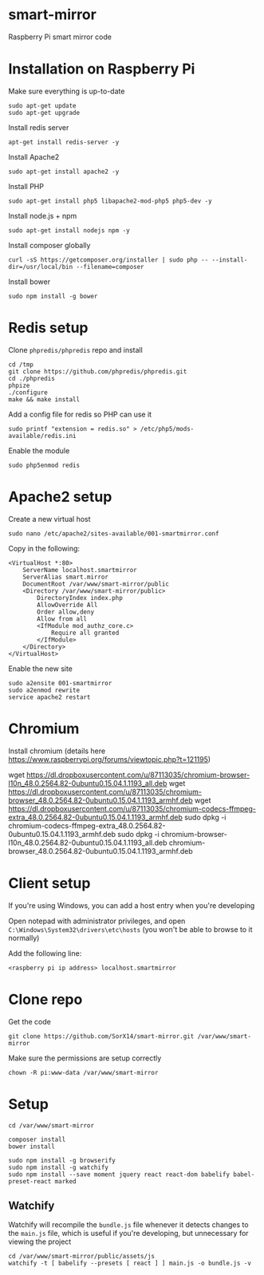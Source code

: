 # smart-mirror
Raspberry Pi smart mirror code


# Installation on Raspberry Pi

Make sure everything is up-to-date

    sudo apt-get update
    sudo apt-get upgrade

Install redis server

    apt-get install redis-server -y

Install Apache2

    sudo apt-get install apache2 -y

Install PHP

    sudo apt-get install php5 libapache2-mod-php5 php5-dev -y
    
Install node.js + npm

    sudo apt-get install nodejs npm -y
    
Install composer globally

    curl -sS https://getcomposer.org/installer | sudo php -- --install-dir=/usr/local/bin --filename=composer
    
Install bower

    sudo npm install -g bower

# Redis setup

Clone `phpredis/phpredis` repo and install

    cd /tmp
    git clone https://github.com/phpredis/phpredis.git
    cd ./phpredis
    phpize
    ./configure
    make && make install

Add a config file for redis so PHP can use it

    sudo printf "extension = redis.so" > /etc/php5/mods-available/redis.ini

Enable the module

    sudo php5enmod redis

# Apache2 setup

Create a new virtual host

    sudo nano /etc/apache2/sites-available/001-smartmirror.conf

Copy in the following:

    <VirtualHost *:80>
        ServerName localhost.smartmirror
        ServerAlias smart.mirror
        DocumentRoot /var/www/smart-mirror/public
        <Directory /var/www/smart-mirror/public>
            DirectoryIndex index.php
            AllowOverride All
            Order allow,deny
            Allow from all
            <IfModule mod_authz_core.c>
                Require all granted
            </IfModule>
        </Directory>
    </VirtualHost>

Enable the new site

    sudo a2ensite 001-smartmirror
    sudo a2enmod rewrite
    service apache2 restart
    
# Chromium

Install chromium (details here https://www.raspberrypi.org/forums/viewtopic.php?t=121195)

wget https://dl.dropboxusercontent.com/u/87113035/chromium-browser-l10n_48.0.2564.82-0ubuntu0.15.04.1.1193_all.deb
wget https://dl.dropboxusercontent.com/u/87113035/chromium-browser_48.0.2564.82-0ubuntu0.15.04.1.1193_armhf.deb
wget https://dl.dropboxusercontent.com/u/87113035/chromium-codecs-ffmpeg-extra_48.0.2564.82-0ubuntu0.15.04.1.1193_armhf.deb
sudo dpkg -i chromium-codecs-ffmpeg-extra_48.0.2564.82-0ubuntu0.15.04.1.1193_armhf.deb
sudo dpkg -i chromium-browser-l10n_48.0.2564.82-0ubuntu0.15.04.1.1193_all.deb chromium-browser_48.0.2564.82-0ubuntu0.15.04.1.1193_armhf.deb

# Client setup

If you're using Windows, you can add a host entry when you're developing

Open notepad with administrator privileges, and open `C:\Windows\System32\drivers\etc\hosts` (you won't be able to browse to it normally)

Add the following line:

    <raspberry pi ip address> localhost.smartmirror

# Clone repo

Get the code

    git clone https://github.com/SorX14/smart-mirror.git /var/www/smart-mirror

Make sure the permissions are setup correctly

    chown -R pi:www-data /var/www/smart-mirror

# Setup

    cd /var/www/smart-mirror

    composer install
    bower install

    sudo npm install -g browserify
    sudo npm install -g watchify
    sudo npm install --save moment jquery react react-dom babelify babel-preset-react marked
    
## Watchify

Watchify will recompile the `bundle.js` file whenever it detects changes to the `main.js` file, which is useful if you're developing, but unnecessary for viewing the project

    cd /var/www/smart-mirror/public/assets/js
    watchify -t [ babelify --presets [ react ] ] main.js -o bundle.js -v
    
    
   
